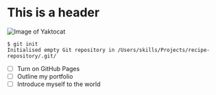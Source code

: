 # This is a header
![Image of Yaktocat](https://octodex.github.com/images/yaktocat.png)
```
$ git init
Initialised empty Git repository in /Users/skills/Projects/recipe-repository/.git/
```
- [ ] Turn on GitHub Pages
- [ ] Outline my portfolio
- [ ] Introduce myself to the world
